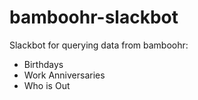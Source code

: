 # bamboohr-slackbot
Slackbot for querying data from bamboohr:

* Birthdays
* Work Anniversaries
* Who is Out
